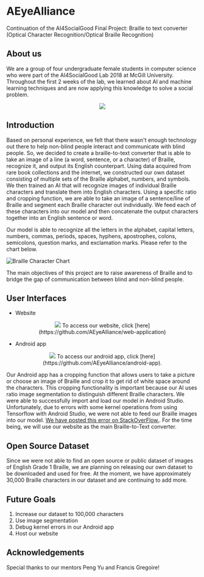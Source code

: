 # AEyeAlliance
Continuation of the AI4SocialGood Final Project: Braille to text converter (Optical Character Recognition/Optical Braille Recognition)

## About us ##
We are a group of four undergraduate female students in computer science who were part of the AI4SocialGood Lab 2018 at McGill University. Throughout the first 2 weeks of the lab, we learned about AI and machine learning techniques and are now applying this knowledge to solve a social problem. 

<p align="center"> 
  <img src="https://github.com/HelenG123/aeye-alliance/blob/master/static/grouppic.jpg?raw=true" />
</p>

## Introduction ##
Based on personal experience, we felt that there wasn't enough technology out there to help non-blind people interact and communicate with blind people. So, we decided to create a braille-to-text converter that is able to take an image of a line (a word, sentence, or a character) of Braille, recognize it, and output its English counterpart. Using data acquired from rare book collections and the internet, we constructed our own dataset consisting of multiple sets of the Braille alphabet, numbers, and symbols. We then trained an AI that will recognize images of individual Braille characters and translate them into English characters. Using a specific ratio and cropping function, we are able to take an image of a sentence/line of Braille and segment each Braille character out individually. We feed each of these characters into our model and then concatenate the output characters together into an English sentence or word.

Our model is able to recognize all the letters in the alphabet, capital letters, numbers, commas, periods, spaces, hyphens, apostrophes, colons, semicolons, question marks, and exclamation marks. Please refer to the chart below. 

![Braille Character Chart](https://github.com/HelenG123/aeye-alliance/blob/master/static/braille_character_chart.jpg)


The main objectives of this project are to raise awareness of Braille and to bridge the gap of communication between blind and non-blind people.

## User Interfaces ##
* Website

<p align="center"> 
  <img src="https://github.com/HelenG123/aeye-alliance/blob/master/static/web.gif?raw=true" />
  To access our website, click [here](https://github.com/AEyeAlliance/web-application)
</p>

* Android app

<p align="center"> 
  <img src="https://github.com/HelenG123/aeye-alliance/blob/master/static/android_app.gif?raw=true" />
  To access our android app, click [here](https://github.com/AEyeAlliance/android-app). 
</p>

Our Android app has a cropping function that allows users to take a picture or choose an image of Braille and crop it to get rid of white space around the characters. This cropping functionality is important because our AI uses ratio image segmentation to distinguish different Braille characters. We were able to successfully import and load our model in Android Studio. Unfortunately, due to errors with some kernel operations from using Tensorflow with Android Studio, we were not able to feed our Braille images into our model. [We have posted this error on StackOverFlow.](https://stackoverflow.com/questions/50955816/java-lang-illegalargumentexception-no-opkernel-was-registered-to-support-op-ga). For the time being, we will use our website as the main Braille-to-Text converter.

## Open Source Dataset ##
Since we were not able to find an open source or public dataset of images of English Grade 1 Braille, we are planning on releasing our own dataset to be downloaded and used for free. At the moment, we have approximately 30,000 Braille characters in our dataset and are continuing to add more.

## Future Goals ##
1. Increase our dataset to 100,000 characters
2. Use image segmentation
3. Debug kernel errors in our Android app
4. Host our website

## Acknowledgements ##
Special thanks to our mentors Peng Yu and Francis Gregoire!


